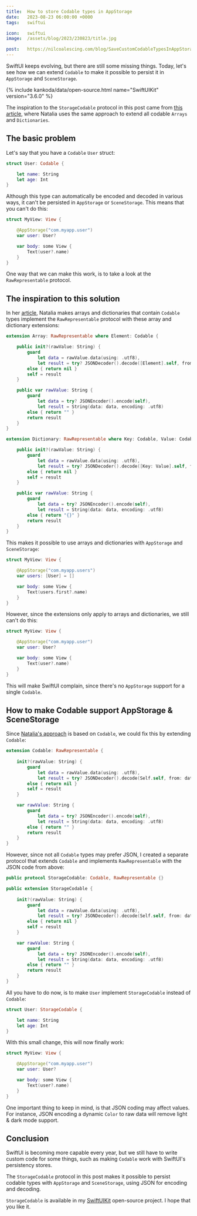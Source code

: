 ```yaml
---
title:  How to store Codable types in AppStorage
date:   2023-08-23 06:00:00 +0000
tags:   swiftui

icon:   swiftui
image:  /assets/blog/2023/230823/title.jpg

post:   https://nilcoalescing.com/blog/SaveCustomCodableTypesInAppStorageOrSceneStorage/
---
```


SwiftUI keeps evolving, but there are still some missing things. Today, let's see how we can extend `Codable` to make it possible to persist it in `AppStorage` and `SceneStorage`.

{% include kankoda/data/open-source.html name="SwiftUIKit" version="3.6.0" %}

The inspiration to the `StorageCodable` protocol in this post came from [this article]({{page.post}}), where Natalia uses the same approach to extend all codable `Arrays` and `Dictionaries`.


## The basic problem

Let's say that you have a `Codable` `User` struct:

```swift
struct User: Codable {

    let name: String
    let age: Int
}
```

Although this type can automatically be encoded and decoded in various ways, it can't be persisted in `AppStorage` or `SceneStorage`. This means that you can't do this:

```swift
struct MyView: View {

    @AppStorage("com.myapp.user")
    var user: User?

    var body: some View {
        Text(user?.name)
    }
}
```

One way that we can make this work, is to take a look at the `RawRepresentable` protocol.


## The inspiration to this solution

In her [article]({{page.post}}), Natalia makes arrays and dictionaries that contain `Codable` types implement the `RawRepresentable` protocol with these array and dictionary extensions:

```swift
extension Array: RawRepresentable where Element: Codable {

    public init?(rawValue: String) {
        guard
            let data = rawValue.data(using: .utf8),
            let result = try? JSONDecoder().decode([Element].self, from: data)
        else { return nil }
        self = result
    }

    public var rawValue: String {
        guard
            let data = try? JSONEncoder().encode(self),
            let result = String(data: data, encoding: .utf8)
        else { return "" }
        return result
    }
}

extension Dictionary: RawRepresentable where Key: Codable, Value: Codable {

    public init?(rawValue: String) {
        guard
            let data = rawValue.data(using: .utf8),
            let result = try? JSONDecoder().decode([Key: Value].self, from: data)
        else { return nil }
        self = result
    }

    public var rawValue: String {
        guard
            let data = try? JSONEncoder().encode(self),
            let result = String(data: data, encoding: .utf8)
        else { return "{}" }
        return result
    }
}
```

This makes it possible to use arrays and dictionaries with `AppStorage` and `SceneStorage`:

```swift
struct MyView: View {

    @AppStorage("com.myapp.users")
    var users: [User] = []

    var body: some View {
        Text(users.first?.name)
    }
}
```

However, since the extensions only apply to arrays and dictionaries, we still can't do this:

```swift
struct MyView: View {

    @AppStorage("com.myapp.user")
    var user: User?

    var body: some View {
        Text(user?.name)
    }
}
```

This will make SwiftUI complain, since there's no `AppStorage` support for a single `Codable`.


## How to make Codable support AppStorage & SceneStorage

Since [Natalia's approach]({{page.post}}) is based on `Codable`, we could fix this by extending `Codable`:

```swift
extension Codable: RawRepresentable {
    
    init?(rawValue: String) {
        guard
            let data = rawValue.data(using: .utf8),
            let result = try? JSONDecoder().decode(Self.self, from: data)
        else { return nil }
        self = result
    }

    var rawValue: String {
        guard
            let data = try? JSONEncoder().encode(self),
            let result = String(data: data, encoding: .utf8)
        else { return "" }
        return result
    }
}
```

However, since not all `Codable` types may prefer JSON, I created a separate protocol that extends `Codable` and implements `RawRepresentable` with the JSON code from above:

```swift
public protocol StorageCodable: Codable, RawRepresentable {}

public extension StorageCodable {
    
    init?(rawValue: String) {
        guard
            let data = rawValue.data(using: .utf8),
            let result = try? JSONDecoder().decode(Self.self, from: data)
        else { return nil }
        self = result
    }

    var rawValue: String {
        guard
            let data = try? JSONEncoder().encode(self),
            let result = String(data: data, encoding: .utf8)
        else { return "" }
        return result
    }
}
```

All you have to do now, is to make `User` implement `StorageCodable` instead of `Codable`:

```swift
struct User: StorageCodable {

    let name: String
    let age: Int
}
```

With this small change, this will now finally work:

```swift
struct MyView: View {

    @AppStorage("com.myapp.user")
    var user: User?

    var body: some View {
        Text(user?.name)
    }
}
```

One important thing to keep in mind, is that JSON coding may affect values. For instance, JSON encoding a dynamic `Color` to raw data will remove light & dark mode support.


## Conclusion

SwiftUI is becoming more capable every year, but we still have to write custom code for some things, such as making `Codable` work with SwiftUI's persistency stores. 

The `StorageCodable` protocol in this post makes it possible to persist codable types with `AppStorage` and `SceneStorage`, using JSON for encoding and decoding. 

`StorageCodable` is available in my [SwiftUIKit]({{project-version}}) open-source project. I hope that you like it.